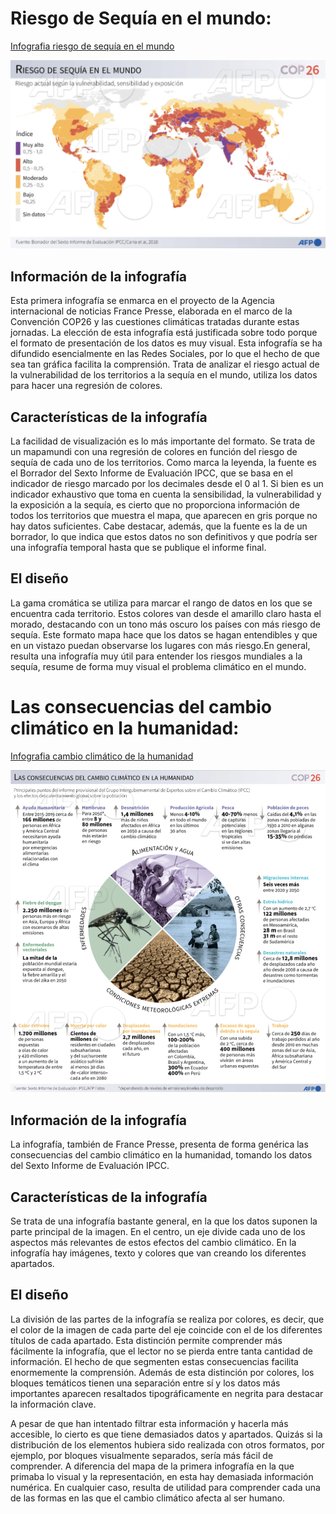# Riesgo de Sequía en el mundo:
[Infografia riesgo de sequía en el mundo](https://www.france24.com/es/minuto-a-minuto/20211004-cambio-climático-catástrofes-en-serie)

![Riesgo de sequía en el mundo](/imagenes-infografia-2/Foto1.png)

## Información de la infografía

Esta primera infografía se enmarca en el proyecto de la Agencia internacional de noticias France Presse, elaborada en el marco de la Convención COP26 y las cuestiones climáticas tratadas durante estas jornadas. La elección de esta infografía está justificada sobre todo porque el formato de presentación de los datos es muy visual. Esta infografía se ha difundido esencialmente en las Redes Sociales, por lo que el hecho de que sea tan gráfica facilita la comprensión. Trata de analizar el riesgo actual de la vulnerabilidad de los territorios a la sequía en el mundo, utiliza los datos para hacer una regresión de colores.

## Características de la infografía

La facilidad de visualización es lo más importante del formato. Se trata de un mapamundi con una regresión de colores en función del riesgo de sequía de cada uno de los territorios. Como marca la leyenda, la fuente es el Borrador del Sexto Informe de Evaluación IPCC, que se basa en el indicador de riesgo marcado por los decimales desde el 0 al 1. Si bien es un indicador exhaustivo que toma en cuenta la sensibilidad, la vulnerabilidad y la exposición a la sequía, es cierto que no proporciona información de todos los territorios que muestra el mapa, que aparecen en gris porque no hay datos suficientes. Cabe destacar, además, que la fuente es la de un borrador, lo que indica que estos datos no son definitivos y que podría ser una infografía temporal hasta que se publique el informe final.

## El diseño

La gama cromática se utiliza para marcar el rango de datos en los que se encuentra cada territorio. Estos colores van desde el amarillo claro hasta el morado, destacando con un tono más oscuro los países con más riesgo de sequía. Este formato mapa hace que los datos se hagan entendibles y que en un vistazo puedan observarse los lugares con más riesgo.En general, resulta una infografía muy útil para entender los riesgos mundiales a la sequía, resume de forma muy visual el problema climático en el mundo.

#  Las consecuencias del cambio climático en la humanidad:
[Infografia cambio climático de la humanidad](https://twitter.com/AFPespanol/status/1457348613185708036)
 
![Las consecuencias del cambio climático en la humanidad](/imagenes-infografia-2/Foto2.png)

## Información de la infografía

La infografía, también de France Presse, presenta de forma genérica las consecuencias del cambio climático en la humanidad, tomando los datos del Sexto Informe de Evaluación IPCC. 

## Características de la infografía

Se trata de una infografía bastante general, en la que los datos suponen la parte principal de la imagen. En el centro, un eje divide cada uno de los aspectos más relevantes de estos efectos del cambio climático.  En la infografía hay imágenes, texto y colores que van creando los diferentes apartados.

## El diseño

La división de las partes de la infografía se realiza por colores, es decir, que el color de la imagen de cada parte del eje coincide con el de los diferentes títulos de cada apartado. Esta distinción permite comprender más fácilmente la infografía, que el lector no se pierda entre tanta cantidad de información. El hecho de que segmenten estas consecuencias facilita enormemente la comprensión. Además de esta distinción por colores, los bloques temáticos tienen una separación entre sí y los datos más importantes aparecen resaltados tipográficamente en negrita para destacar la información clave. 

A pesar de que han intentado filtrar esta información y hacerla más accesible, lo cierto es que tiene demasiados datos y apartados. Quizás si la distribución de los elementos hubiera sido realizada con otros formatos, por ejemplo, por bloques visualmente separados, sería más fácil de comprender. A diferencia del mapa de la primera infografía en la que primaba lo visual y la representación, en esta hay demasiada información numérica. En cualquier caso, resulta de utilidad para comprender cada una de las formas en las que el cambio climático afecta al ser humano.


